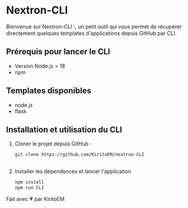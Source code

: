 # Nextron-CLI

Bienvenue sur Nextron-CLI ❕, un petit outil qui vous permet de récupérer directement quelques templates d'applications depuis GitHub par CLI.
  
## Prérequis pour lancer le CLI
- Version Node.js > 18
- npm 

## Templates disponibles
- node.js
- flask

## Installation et utilisation du CLI

1. Cloner le projet depuis GitHub :

   ```bash
   git clone https://github.com/KiritoEM/nextron-CLI
    
3. Installer les dépendences et lancer l'application
     ```bash
   npm install
   npm run CLI

  Fait avec 💗 par KiritoEM